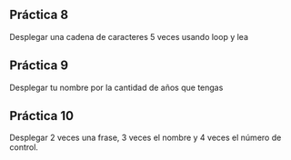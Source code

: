 ## Práctica 8

Desplegar una cadena de caracteres 5 veces usando loop y lea

## Práctica 9

Desplegar tu nombre por la cantidad de años que tengas

## Práctica 10

Desplegar 2 veces una frase, 3 veces el nombre y 4 veces el número de control.
